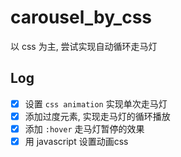 # carousel_by_css
以 css 为主, 尝试实现自动循环走马灯

## Log
- [x] 设置 `css animation` 实现单次走马灯
- [x] 添加过度元素, 实现走马灯的循环播放
- [x] 添加 `:hover` 走马灯暂停的效果
- [x] 用 javascript 设置动画css